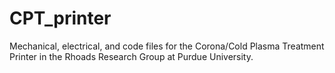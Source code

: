 # CPT_printer
Mechanical, electrical, and code files for the Corona/Cold Plasma Treatment Printer in the Rhoads Research Group at Purdue University. 
